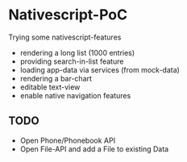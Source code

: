 # Nativescript-PoC
Trying some nativescript-features

- rendering a long list (1000 entries)
- providing search-in-list feature
- loading app-data via services (from mock-data)
- rendering a bar-chart
- editable text-view
- enable native navigation features

## TODO

- Open Phone/Phonebook API
- Open File-API and add a File to existing Data
